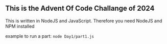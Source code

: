 ## This is the Advent Of Code Challange of 2024

This is written in NodeJS and JavaScript. 
Therefore you need NodeJS and NPM installed

example to run a part: `node Day1/part1.js`
